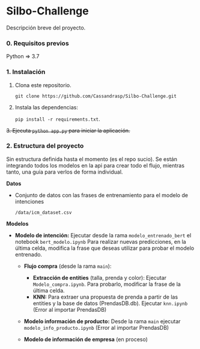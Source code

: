 # Silbo-Challenge

Descripción breve del proyecto.

### **0. Requisitos previos**
Python => 3.7


### **1. Instalación**
1. Clona este repositorio.

	`git clone https://github.com/Cassandrasp/Silbo-Challenge.git`
	
2. Instala las dependencias: 

	`pip install -r requirements.txt`.

~~3. Ejecuta `python app.py` para iniciar la aplicación.~~

### **2. Estructura del proyecto** 
Sin estructura definida hasta el momento (es el repo sucio). Se están integrando todos los modelos en la api para crear todo el flujo, mientras tanto, una guía para verlos de forma individual. 

**Datos**
-	Conjunto de datos con las frases de entrenamiento para el modelo de intenciones

	`/data/icm_dataset.csv`

**Modelos**
- **Modelo de intención:** Ejecutar desde la rama `modelo_entrenado_bert` el notebook `bert_modelo.ipynb`
	Para realizar nuevas predicciones, en la última celda, modifica la frase que deseas utilizar para probar el modelo entrenado.

	- **Flujo compra** (desde la rama `main`):
		- **Extracción de entities** (talla, prenda y color): Ejecutar `Modelo_compra.ipynb`. Para probarlo, modificar la frase de la última celda.
		- **KNN:** Para extraer una propuesta de prenda a partir de las entities y la base de datos (PrendasDB.db). Ejecutar `knn.ipynb` (Error al importar PrendasDB)

	- **Modelo información de producto:** Desde la rama `main` ejecutar `modelo_info_producto.ipynb` (Error al importar PrendasDB)

	- **Modelo de información de empresa** (en proceso)
